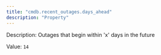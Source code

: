 ```yaml
---
title: "cmdb.recent_outages.days_ahead"
description: "Property"
---
```


Description: Outages that begin within 'x' days in the future

Value: `14`